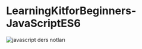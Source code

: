 # LearningKitforBeginners-JavaScriptES6
![javascript ders notları](./image/javascript.png?raw=true)

